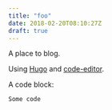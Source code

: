 ```yaml
---
title: "foo"
date: 2018-02-20T08:10:27Z
draft: true
---
```


A place to blog.

Using [Hugo](https://gohugo.io/) and [code-editor](https://github.com/aubm/hugo-code-editor-theme).

A code block:

```
Some code
```
